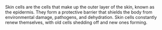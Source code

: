 Skin cells are the cells that make up the outer layer of the skin, known as the epidermis. They form a protective barrier that shields the body from environmental damage, pathogens, and dehydration. Skin cells constantly renew themselves, with old cells shedding off and new ones forming.